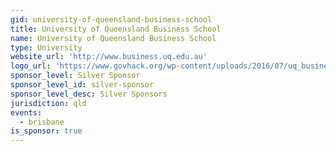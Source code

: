 ```yaml
---
gid: university-of-queensland-business-school
title: University of Queensland Business School
name: University of Queensland Business School
type: University
website_url: 'http://www.business.uq.edu.au'
logo_url: 'https://www.govhack.org/wp-content/uploads/2016/07/uq_business_school.png'
sponsor_level: Silver Sponsor
sponsor_level_id: silver-sponsor
sponsor_level_desc: Silver Sponsors
jurisdiction: qld
events:
  - brisbane
is_sponsor: true
---
```

